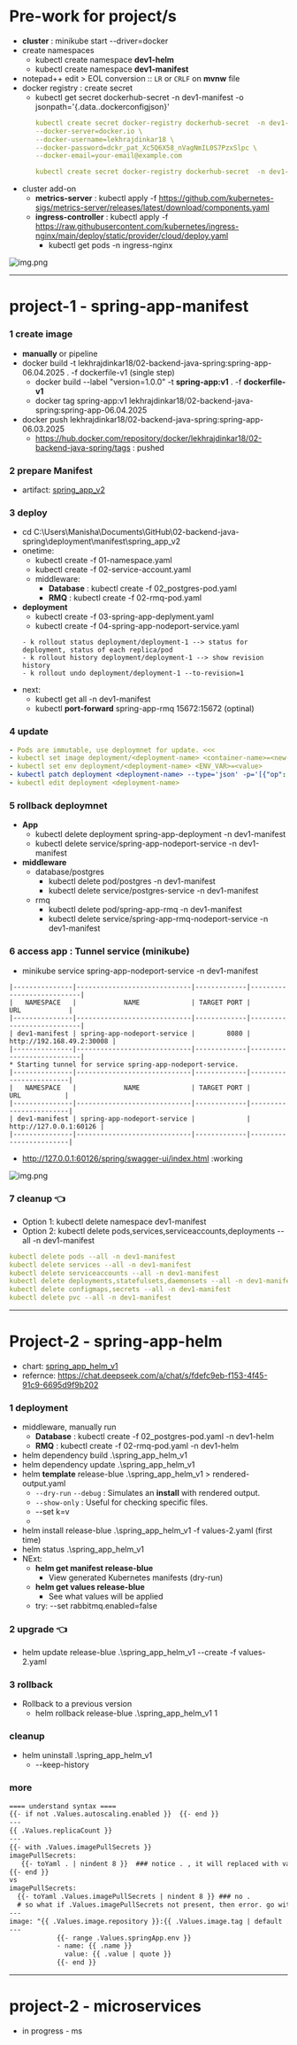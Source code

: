 # Pre-work for project/s
- **cluster** : minikube start --driver=docker
- create namespaces
  - kubectl create namespace **dev1-helm**
  - kubectl create namespace **dev1-manifest**
- notepad++ edit > EOL conversion :: `LR` or `CRLF` on **mvnw** file
- docker registry : create secret
  - kubectl get secret dockerhub-secret -n dev1-manifest -o jsonpath='{.data.\.dockerconfigjson}'
    ```yaml
    kubectl create secret docker-registry dockerhub-secret  -n dev1-manifest \
    --docker-server=docker.io \
    --docker-username=lekhrajdinkar18 \
    --docker-password=dckr_pat_Xc5Q6X58_nVagNmIL0S7PzxSlpc \
    --docker-email=your-email@example.com
  
    kubectl create secret docker-registry dockerhub-secret  -n dev1-manifest  --docker-server=docker.io   --docker-username=lekhrajdinkar18   --docker-password=dckr_pat_Xc5Q6X58_nVagNmIL0S7PzxSlpc   --docker-email=your-email@example.com
    ```
- cluster add-on
  - **metrics-server** : kubectl apply -f https://github.com/kubernetes-sigs/metrics-server/releases/latest/download/components.yaml
  - **ingress-controller** : kubectl apply -f https://raw.githubusercontent.com/kubernetes/ingress-nginx/main/deploy/static/provider/cloud/deploy.yaml
    - kubectl get pods -n ingress-nginx

![img.png](../docs/03_Kubernetes/01_minikube/img.png)

---
# project-1 - spring-app-manifest
### 1 create image
- **manually** or pipeline
- docker build -t lekhrajdinkar18/02-backend-java-spring:spring-app-06.04.2025 . -f dockerfile-v1 (single step)
    - docker build --label "version=1.0.0" -t **spring-app:v1** . -f **dockerfile-v1**
    - docker tag spring-app:v1 lekhrajdinkar18/02-backend-java-spring:spring-app-06.04.2025
- docker push lekhrajdinkar18/02-backend-java-spring:spring-app-06.03.2025
    - https://hub.docker.com/repository/docker/lekhrajdinkar18/02-backend-java-spring/tags : pushed
  
### 2 prepare Manifest
- artifact: [spring_app_v2](manifest/spring_app_v2)

### 3 deploy
- cd C:\Users\Manisha\Documents\GitHub\02-backend-java-spring\deployment\manifest\spring_app_v2
- onetime:
  - kubectl create -f 01-namespace.yaml
  - kubectl create -f 02-service-account.yaml
  - middleware:
    - **Database** : kubectl create -f 02_postgres-pod.yaml
    - **RMQ** :  kubectl create -f 02-rmq-pod.yaml
- **deployment**
  - kubectl create -f 03-spring-app-deplyment.yaml
  - kubectl create -f 04-spring-app-nodeport-service.yaml
  ```
  - k rollout status deployment/deployment-1 --> status for deployment, status of each replica/pod
  - k rollout history deployment/deployment-1 --> show revision history
  - k rollout undo deployment/deployment-1 --to-revision=1
  ``` 
- next:
  - kubectl get all -n dev1-manifest
  - kubectl **port-forward** spring-app-rmq 15672:15672 (optinal)

### 4 update
```yaml
- Pods are immutable, use deploymnet for update. <<<
- kubectl set image deployment/<deployment-name> <container-name>=<new-image>:<tag>
- kubectl set env deployment/<deployment-name> <ENV_VAR>=<value>
- kubectl patch deployment <deployment-name> --type='json' -p='[{"op": "replace", "path": "/spec/template/spec/containers/0/image", "value":"<new-image>:<tag>"}]'
- kubectl edit deployment <deployment-name>
```
### 5 rollback deploymnet
- **App**
  - kubectl delete deployment spring-app-deployment -n dev1-manifest
  - kubectl delete service/spring-app-nodeport-service -n dev1-manifest
- **middleware**
  - database/postgres
    - kubectl delete pod/postgres -n dev1-manifest
    - kubectl delete service/postgres-service -n dev1-manifest
  - rmq
    - kubectl delete pod/spring-app-rmq -n dev1-manifest
    - kubectl delete service/spring-app-rmq-nodeport-service -n dev1-manifest
    
### 6 access app : Tunnel service (minikube)
- minikube service spring-app-nodeport-service -n dev1-manifest
```text
|---------------|-----------------------------|-------------|---------------------------|
|   NAMESPACE   |            NAME             | TARGET PORT |            URL            |
|---------------|-----------------------------|-------------|---------------------------|
| dev1-manifest | spring-app-nodeport-service |        8080 | http://192.168.49.2:30008 |
|---------------|-----------------------------|-------------|---------------------------|
* Starting tunnel for service spring-app-nodeport-service.
|---------------|-----------------------------|-------------|------------------------|
|   NAMESPACE   |            NAME             | TARGET PORT |          URL           |
|---------------|-----------------------------|-------------|------------------------|
| dev1-manifest | spring-app-nodeport-service |             | http://127.0.0.1:60126 |
|---------------|-----------------------------|-------------|------------------------|
```
- http://127.0.0.1:60126/spring/swagger-ui/index.html :working

![img.png](../99_temp/icon/img.png)

### 7 cleanup :point_left:
- Option 1: kubectl delete namespace dev1-manifest
- Option 2: kubectl delete pods,services,serviceaccounts,deployments --all -n dev1-manifest
```yaml
kubectl delete pods --all -n dev1-manifest
kubectl delete services --all -n dev1-manifest
kubectl delete serviceaccounts --all -n dev1-manifest
kubectl delete deployments,statefulsets,daemonsets --all -n dev1-manifest
kubectl delete configmaps,secrets --all -n dev1-manifest
kubectl delete pvc --all -n dev1-manifest
```
---
# Project-2 - spring-app-helm
- chart: [spring_app_helm_v1](helm/spring_app_helm_v1)
- refernce: https://chat.deepseek.com/a/chat/s/fdefc9eb-f153-4f45-91c9-6695d9f9b202

### 1 deployment
- middleware, manually run
  - **Database** : kubectl create -f 02_postgres-pod.yaml -n dev1-helm
  - **RMQ** :  kubectl create -f 02-rmq-pod.yaml  -n dev1-helm
- helm dependency build .\spring_app_helm_v1
- helm dependency update .\spring_app_helm_v1
- helm **template** release-blue  .\spring_app_helm_v1   > rendered-output.yaml
  - `--dry-run` `--debug` : Simulates an **install** with rendered output.
  - `--show-only` : Useful for checking specific files.
  - --set k=v
  - 
- helm install release-blue .\spring_app_helm_v1 -f values-2.yaml (first time)
- helm status .\spring_app_helm_v1
- NExt:
  - **helm get manifest release-blue** 
    - View generated Kubernetes manifests (dry-run)
  - **helm get values release-blue**
    - See what values will be applied
  - try: --set rabbitmq.enabled=false 
  
### 2 upgrade :point_left:
- helm update release-blue .\spring_app_helm_v1 --create -f values-2.yaml 

### 3 rollback
- Rollback to a previous version
  - helm rollback release-blue .\spring_app_helm_v1  1

### cleanup
- helm uninstall .\spring_app_helm_v1 
  - --keep-history
### more
```txt
==== understand syntax ====
{{- if not .Values.autoscaling.enabled }}  {{- end }}
---
{{ .Values.replicaCount }}
---
{{- with .Values.imagePullSecrets }}
imagePullSecrets:
   {{- toYaml . | nindent 8 }}  ### notice . , it will replaced with value
{{- end }}
vs
imagePullSecrets:
  {{- toYaml .Values.imagePullSecrets | nindent 8 }} ### no .
  # so what if .Values.imagePullSecrets not present, then error. go with with above.
---
image: "{{ .Values.image.repository }}:{{ .Values.image.tag | default .Chart.AppVersion }}"
---
            {{- range .Values.springApp.env }}
            - name: {{ .name }}
              value: {{ .value | quote }}
            {{- end }}
```

---
# project-2 - microservices
- in progress - ms